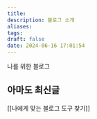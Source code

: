 ```yaml
---
title: 
description: 블로그 소개
aliases: 
tags: 
draft: false
date: 2024-06-16 17:01:54
---
```

나를 위한 블로그

## 아마도 최신글
[[나에게 맞는 블로그 도구 찾기]]